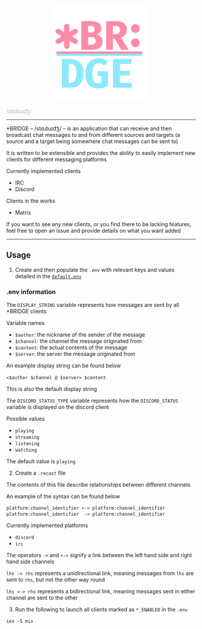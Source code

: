 <div align="center">
  <img src="assets/starbridge_2048w.png" width="256">
</div>

<p style="font-weight: lighter; letter-spacing: .01rem">/stɑɹbɹɪd͡ʒ/</p>

---

*BRIDGE – /stɑɹbɹɪd͡ʒ/ – is an application that can receive and then broadcast chat messages to and from different sources and targets (a source and a target being somewhere chat messages can be sent to)

It is written to be extensible and provides the ability to easily implement new clients for different messaging platforms

Currently implemented clients

- IRC
- Discord

Clients in the works

- Matrix

If you want to see any new clients, or you find there to be lacking features, feel free to open an issue and provide details on what you want added

---

## Usage

1. Create and then populate the `.env` with relevant keys and values detailed in the [`default.env`](default.env)

### .env information

The `DISPLAY_STRING` variable represents how messages are sent by all *BRIDGE clients

Variable names

- `$author`: the nickname of the sender of the message
- `$channel`: the channel the message originated from
- `$content`: the actual contents of the message
- `$server`: the server the message originated from

An example display string can be found below

`<$author $channel @ $server> $content`

This is also the default display string

The `DISCORD_STATUS_TYPE` variable represents how the `DISCORD_STATUS` variable is displayed on the discord client

Possible values

- `playing`
- `streaming`
- `listening`
- `watching`

The default value is `playing`

2. Create a `.recast` file

The contents of this file describe relationships between different channels

An example of the syntax can be found below

```
platform:channel_identifier <-> platform:channel_identifier
platform:channel_identifier  -> platform:channel_identifier
```

Currently implemented platforms
- `discord`
- `irc`

The operators `->` and `<->` signify a link between the left hand side and right hand side channels

`lhs -> rhs` represents a unidirectional link, meaning messages from `lhs` are sent to `rhs`, but not the other way round

`lhs <-> rhs` represents a bidirectional link, meaning messages sent in either channel are sent to the other

3. Run the following to launch all clients marked as `*_ENABLED` in the `.env`

```_
iex -S mix
```

